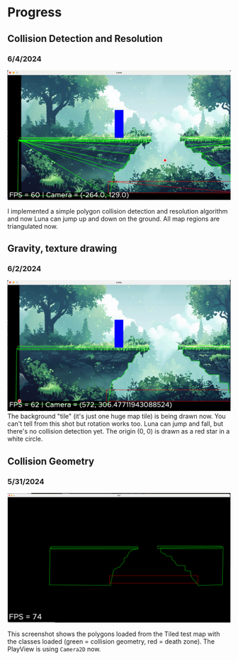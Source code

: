 # Progress

## Collision Detection and Resolution
### 6/4/2024
![Luna sitting on the ground](images/003.jpg)

I implemented a simple polygon collision detection and resolution algorithm and now Luna can jump up and down on
the ground. All map regions are triangulated now. 


## Gravity, texture drawing
### 6/2/2024
![Blue box showing Luna](images/002.jpg)
The background "tile" (it's just one huge map tile) is being drawn now.
You can't tell from this shot but rotation works too. Luna can jump and
fall, but there's no collision detection yet. The origin (0, 0) is drawn
as a red star in a white circle.


## Collision Geometry
### 5/31/2024
![First thing worth showing](images/001.png)

This screenshot shows the polygons loaded from the Tiled test map with the classes loaded (green = collision geometry, red = death zone).
The PlayView is using `Camera2D` now.